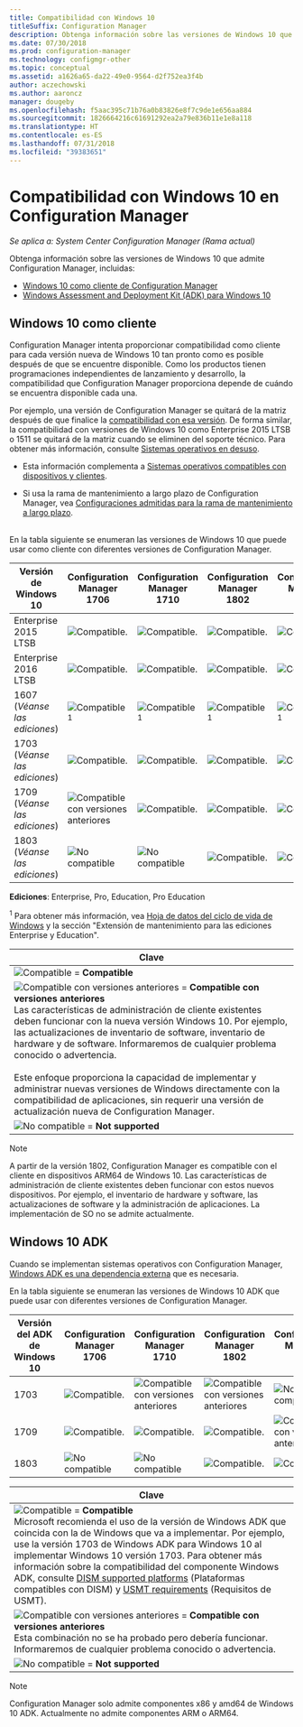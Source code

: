 ```yaml
---
title: Compatibilidad con Windows 10
titleSuffix: Configuration Manager
description: Obtenga información sobre las versiones de Windows 10 que se admiten como clientes o para OSD con System Center Configuration Manager.
ms.date: 07/30/2018
ms.prod: configuration-manager
ms.technology: configmgr-other
ms.topic: conceptual
ms.assetid: a1626a65-da22-49e0-9564-d2f752ea3f4b
author: aczechowski
ms.author: aaroncz
manager: dougeby
ms.openlocfilehash: f5aac395c71b76a0b83826e8f7c9de1e656aa884
ms.sourcegitcommit: 1826664216c61691292ea2a79e836b11e1e8a118
ms.translationtype: HT
ms.contentlocale: es-ES
ms.lasthandoff: 07/31/2018
ms.locfileid: "39383651"
---
```

# <a name="support-for-windows-10-in-configuration-manager"></a>Compatibilidad con Windows 10 en Configuration Manager  

*Se aplica a: System Center Configuration Manager (Rama actual)*


Obtenga información sobre las versiones de Windows 10 que admite Configuration Manager, incluidas:
 -  [Windows 10 como cliente de Configuration Manager](#windows-10-as-a-client)
 -  [Windows Assessment and Deployment Kit (ADK) para Windows 10](#windows-10-adk)



## <a name="windows-10-as-a-client"></a>Windows 10 como cliente
Configuration Manager intenta proporcionar compatibilidad como cliente para cada versión nueva de Windows 10 tan pronto como es posible después de que se encuentre disponible. Como los productos tienen programaciones independientes de lanzamiento y desarrollo, la compatibilidad que Configuration Manager proporciona depende de cuándo se encuentra disponible cada una.

Por ejemplo, una versión de Configuration Manager se quitará de la matriz después de que finalice la [compatibilidad con esa versión](/sccm/core/servers/manage/current-branch-versions-supported). De forma similar, la compatibilidad con versiones de Windows 10 como Enterprise 2015 LTSB o 1511 se quitará de la matriz cuando se eliminen del soporte técnico. Para obtener más información, consulte [Sistemas operativos en desuso](/sccm/core/plan-design/changes/deprecated/removed-and-deprecated-client#deprecated-client-operating-systems).

-   Esta información complementa a [Sistemas operativos compatibles con dispositivos y clientes](/sccm/core/plan-design/configs/supported-operating-systems-for-clients-and-devices).  

-   Si usa la rama de mantenimiento a largo plazo de Configuration Manager, vea [Configuraciones admitidas para la rama de mantenimiento a largo plazo](/sccm/core/understand/supported-configurations-for-ltsb).  

<br/>
En la tabla siguiente se enumeran las versiones de Windows 10 que puede usar como cliente con diferentes versiones de Configuration Manager.

| Versión de Windows 10 | Configuration Manager 1706 | Configuration Manager 1710 | Configuration Manager 1802 | Configuration Manager 1806 |
|---------------------|-----|-----|-----|-----|
| Enterprise 2015 LTSB            <!--10/14/2025-->   | ![Compatible.](media/green_check.png) | ![Compatible.](media/green_check.png) | ![Compatible.](media/green_check.png) | ![Compatible.](media/green_check.png) |
| Enterprise 2016 LTSB            <!--10/13/2026-->   | ![Compatible.](media/green_check.png) | ![Compatible.](media/green_check.png) | ![Compatible.](media/green_check.png) | ![Compatible.](media/green_check.png) |
| 1607   <br />(*Véanse las ediciones*)   <!--04+6/10/2018-->   | ![Compatible](media/green_check.png) <sup>1</sup> | ![Compatible](media/green_check.png) <sup>1</sup> | ![Compatible](media/green_check.png) <sup>1</sup> | ![Compatible](media/green_check.png) <sup>1</sup> |
| 1703   <br />(*Véanse las ediciones*)   <!--10+6/09/2018-->   | ![Compatible.](media/green_check.png) | ![Compatible.](media/green_check.png) | ![Compatible.](media/green_check.png) | ![Compatible.](media/green_check.png) |
| 1709   <br />(*Véanse las ediciones*)   <!--04+6/09/2019-->   | ![Compatible con versiones anteriores](media/blue_compat.png) | ![Compatible.](media/green_check.png) | ![Compatible.](media/green_check.png) | ![Compatible.](media/green_check.png) |
| 1803   <br />(*Véanse las ediciones*)   <!--11/12/2019-->   | ![No compatible](media/Red_X.png) | ![No compatible](media/Red_X.png) | ![Compatible.](media/green_check.png) | ![Compatible.](media/green_check.png) |

<!-- lifecycle reference: https://support.microsoft.com/help/13853/windows-lifecycle-fact-sheet -->

**Ediciones**: Enterprise, Pro, Education, Pro Education   

<sup>1</sup> Para obtener más información, vea [Hoja de datos del ciclo de vida de Windows](https://support.microsoft.com/help/13853/windows-lifecycle-fact-sheet) y la sección "Extensión de mantenimiento para las ediciones Enterprise y Education".

| Clave |
|--|
| ![Compatible](media/green_check.png) = **Compatible**  |
| ![Compatible con versiones anteriores](media/blue_compat.png)  = **Compatible con versiones anteriores** <br/> Las características de administración de cliente existentes deben funcionar con la nueva versión Windows 10. Por ejemplo, las actualizaciones de inventario de software, inventario de hardware y de software. Informaremos de cualquier problema conocido o advertencia. <br><br>Este enfoque proporciona la capacidad de implementar y administrar nuevas versiones de Windows directamente con la compatibilidad de aplicaciones, sin requerir una versión de actualización nueva de Configuration Manager. |
| ![No compatible](media/Red_X.png) = **Not supported** |

 > [!NOTE]  
 > A partir de la versión 1802, Configuration Manager es compatible con el cliente en dispositivos ARM64 de Windows 10. Las características de administración de cliente existentes deben funcionar con estos nuevos dispositivos. Por ejemplo, el inventario de hardware y software, las actualizaciones de software y la administración de aplicaciones. La implementación de SO no se admite actualmente. <!-- 1353704 --> 



## <a name="windows-10-adk"></a>Windows 10 ADK
Cuando se implementan sistemas operativos con Configuration Manager, [Windows ADK es una dependencia externa](/sccm/osd/plan-design/infrastructure-requirements-for-operating-system-deployment) que es necesaria.

En la tabla siguiente se enumeran las versiones de Windows 10 ADK que puede usar con diferentes versiones de Configuration Manager.

| Versión del ADK de Windows 10  | Configuration Manager 1706 | Configuration Manager 1710 | Configuration Manager 1802 | Configuration Manager 1806 |
|--------------------|-----|-----|-----|-----|
| 1703  | ![Compatible.](media/green_check.png) | ![Compatible con versiones anteriores](media/blue_compat.png) | ![Compatible con versiones anteriores](media/blue_compat.png) | ![No compatible](media/Red_X.png)   |
| 1709  | ![Compatible.](media/green_check.png) | ![Compatible.](media/green_check.png) | ![Compatible.](media/green_check.png) | ![Compatible con versiones anteriores](media/blue_compat.png) |
| 1803  | ![No compatible](media/Red_X.png)   | ![No compatible](media/Red_X.png) | ![Compatible.](media/green_check.png) | ![Compatible.](media/green_check.png) |

|Clave|
|--|
| ![Compatible](media/green_check.png) = **Compatible** <br/> Microsoft recomienda el uso de la versión de Windows ADK que coincida con la de Windows que va a implementar. Por ejemplo, use la versión 1703 de Windows ADK para Windows 10 al implementar Windows 10 versión 1703. Para obtener más información sobre la compatibilidad del componente Windows ADK, consulte [DISM supported platforms](https://docs.microsoft.com/windows-hardware/manufacture/desktop/dism-supported-platforms) (Plataformas compatibles con DISM) y [USMT requirements](https://docs.microsoft.com/windows/deployment/usmt/usmt-requirements#bkmk-1) (Requisitos de USMT). |
| ![Compatible con versiones anteriores](media/blue_compat.png)  = **Compatible con versiones anteriores** <br/> Esta combinación no se ha probado pero debería funcionar. Informaremos de cualquier problema conocido o advertencia. |
| ![No compatible](media/Red_X.png) = **Not supported** |

 > [!Note]  
 > Configuration Manager solo admite componentes x86 y amd64 de Windows 10 ADK. Actualmente no admite componentes ARM o ARM64. 
